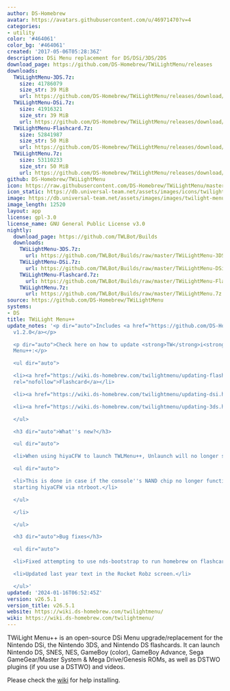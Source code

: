 ```yaml
---
author: DS-Homebrew
avatar: https://avatars.githubusercontent.com/u/46971470?v=4
categories:
- utility
color: '#464061'
color_bg: '#464061'
created: '2017-05-06T05:28:36Z'
description: DSi Menu replacement for DS/DSi/3DS/2DS
download_page: https://github.com/DS-Homebrew/TWiLightMenu/releases
downloads:
  TWiLightMenu-3DS.7z:
    size: 41786079
    size_str: 39 MiB
    url: https://github.com/DS-Homebrew/TWiLightMenu/releases/download/v26.5.1/TWiLightMenu-3DS.7z
  TWiLightMenu-DSi.7z:
    size: 41916321
    size_str: 39 MiB
    url: https://github.com/DS-Homebrew/TWiLightMenu/releases/download/v26.5.1/TWiLightMenu-DSi.7z
  TWiLightMenu-Flashcard.7z:
    size: 52841987
    size_str: 50 MiB
    url: https://github.com/DS-Homebrew/TWiLightMenu/releases/download/v26.5.1/TWiLightMenu-Flashcard.7z
  TWiLightMenu.7z:
    size: 53110233
    size_str: 50 MiB
    url: https://github.com/DS-Homebrew/TWiLightMenu/releases/download/v26.5.1/TWiLightMenu.7z
github: DS-Homebrew/TWiLightMenu
icon: https://raw.githubusercontent.com/DS-Homebrew/TWiLightMenu/master/booter/Twilight%2B%2B-animated%20icon-fix.gif
icon_static: https://db.universal-team.net/assets/images/icons/twilight-menu.png
image: https://db.universal-team.net/assets/images/images/twilight-menu.png
image_length: 12520
layout: app
license: gpl-3.0
license_name: GNU General Public License v3.0
nightly:
  download_page: https://github.com/TWLBot/Builds
  downloads:
    TWiLightMenu-3DS.7z:
      url: https://github.com/TWLBot/Builds/raw/master/TWiLightMenu-3DS.7z
    TWiLightMenu-DSi.7z:
      url: https://github.com/TWLBot/Builds/raw/master/TWiLightMenu-DSi.7z
    TWiLightMenu-Flashcard.7z:
      url: https://github.com/TWLBot/Builds/raw/master/TWiLightMenu-Flashcard.7z
    TWiLightMenu.7z:
      url: https://github.com/TWLBot/Builds/raw/master/TWiLightMenu.7z
source: https://github.com/DS-Homebrew/TWiLightMenu
systems:
- DS
title: TWiLight Menu++
update_notes: '<p dir="auto">Includes <a href="https://github.com/DS-Homebrew/nds-bootstrap/releases/tag/v1.2.0">nds-bootstrap
  v1.2.0</a></p>

  <p dir="auto">Check here on how to update <strong>TW</strong>i<strong>L</strong>ight
  Menu++:</p>

  <ul dir="auto">

  <li><a href="https://wiki.ds-homebrew.com/twilightmenu/updating-flashcard.html"
  rel="nofollow">Flashcard</a></li>

  <li><a href="https://wiki.ds-homebrew.com/twilightmenu/updating-dsi.html" rel="nofollow">DSi</a></li>

  <li><a href="https://wiki.ds-homebrew.com/twilightmenu/updating-3ds.html" rel="nofollow">3DS</a></li>

  </ul>

  <h3 dir="auto">What''s new?</h3>

  <ul dir="auto">

  <li>When using hiyaCFW to launch TWLMenu++, Unlaunch will no longer start it.

  <ul dir="auto">

  <li>This is done in case if the console''s NAND chip no longer functions and you''re
  starting hiyaCFW via ntrboot.</li>

  </ul>

  </li>

  </ul>

  <h3 dir="auto">Bug fixes</h3>

  <ul dir="auto">

  <li>Fixed attempting to use nds-bootstrap to run homebrew on flashcards.</li>

  <li>Updated last year text in the Rocket Robz screen.</li>

  </ul>'
updated: '2024-01-16T06:52:45Z'
version: v26.5.1
version_title: v26.5.1
website: https://wiki.ds-homebrew.com/twilightmenu/
wiki: https://wiki.ds-homebrew.com/twilightmenu/
---
```

TWiLight Menu++ is an open-source DSi Menu upgrade/replacement for the Nintendo DSi, the Nintendo 3DS, and Nintendo DS flashcards. It can launch Nintendo DS, SNES, NES, GameBoy (color), GameBoy Advance, Sega GameGear/Master System & Mega Drive/Genesis ROMs, as well as DSTWO plugins (if you use a DSTWO) and videos.

Please check the [wiki](https://wiki.ds-homebrew.com/twilightmenu/) for help installing.